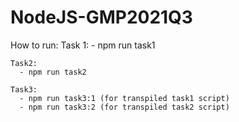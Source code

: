 # NodeJS-GMP2021Q3
  How to run:
    Task 1:
      - npm run task1

    Task2:
      - npm run task2

    Task3:
      - npm run task3:1 (for transpiled task1 script)
      - npm run task3:2 (for transpiled task2 script)